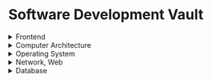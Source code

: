 # Software Development Vault

<details>
<summary>Frontend</summary>

[Partial Pre-Rendering in nextjs 14](./FrontEnd/Partial-Pre-Rendering/_.md)<br>
[모노레포 기초와 모노레포 구축 연습](./FrontEnd/monorepo/모노레포%20기초와%20모노레포%20구축%20연습.md)<br>
[JS의 객체 관리 방식 - 인라인 캐싱과 히든 클래스](./FrontEnd/how-javascript-manages-objects/_.md)<br>
[TDD 이해하기](./FrontEnd/tdd-first/_.md)<br>
[FE 예제코드](https://github.com/wooleejaan/practicalfrontendarchives)<br>
[FE 개발 관련 사소한 팁](https://github.com/wooleejaan/programmingarchives)<br>

</details>

<details>
<summary>Computer Architecture</summary>

[Accumulator, Memory Hierarchy](./ComputerArchitecture/Accumulator,MemoryHierarchy/_.md)<br>
[Building memory with logic gates](./ComputerArchitecture/building-memory-with-logic-gates/_.md)<br>
[How Computers do math](./ComputerArchitecture/how-computers-do-math/_.md)<br>
[Logic date, Adder](./ComputerArchitecture/logic-gate,adder/_.md)<br>
[Multiplexer, Demultiplexer, Decoder](./ComputerArchitecture/Multiplexer,Demultiplexer,Decoder/_.md)<br>
[Oscillator, Filp-Flop](./ComputerArchitecture/oscillator,Flip-Flop/_.md)<br>

</details>

<details>
<summary>Operating System</summary>

[Boot Sequence](./OperatingSystem/boot-sequence/_.md)<br>
[Call Stack and Process heap](./OperatingSystem/call-stack-and-process-heap/_.md)<br>
[Context Switch](./OperatingSystem/context-switch/_.md)<br>
[File System](./OperatingSystem/file-system/_.md)<br>
[Interprocess Communication](./OperatingSystem/interprocess-communication/_.md)<br>
[Kernel and Shell](./OperatingSystem/kernel-and-shell/_.md)<br>
[Page Replacement Policy](./OperatingSystem/page-replacement-policy/_.md)<br>
[Process](./OperatingSystem/process/_.md)<br>
[Process Scheduling](./OperatingSystem/process-scheduling/_.md)<br>
[Process and Registers](./OperatingSystem/processes-and-registers/_.md)<br>
[Role of the OS](./OperatingSystem/role-of-the-os/_.md)<br>
[Scheduling Algorithm](./OperatingSystem/scheduling-algorithm/_.md)<br>
[System Calls, Kernel mode](./OperatingSystem/system-calls-and-kernel-mode/_.md)<br>
[Thread](./OperatingSystem/thread/_.md)<br>
[Thread Sysnchronization](./OperatingSystem/thread-synchronization/_.md)<br>
[Virtual Machine](./OperatingSystem/virtual-machine/_.md)<br>
[Virtual Memory and Paging system](./OperatingSystem/virtual-memory-and-paging-system/_.md)<br>

</details>

<details>
<summary>Network, Web</summary>

[7 Layers of OSI model](./Network/7-layers-of-OSI-model/_.md)<br>
[Home Server](./Network/home-server/_.md)<br>
[HTTP](./Network/HTTP/_.md)<br>
[JSON](./Network/json/why-json-is-slow/_.md)<br>
[TCP, IP Model](./Network/TCP,IP-Model/_.md)<br>
[TCP, UDP](./Network/TCP,UDP/_.md)<br>
[Web Caching](./Network/web-caching/)<br>
[브라우저 동작 원리와 이벤트 루프](./NetworkAndWeb/How-browsers-work-and-event-loops/_.md)<br>
[HTTP 캐시 기초](./NetworkAndWeb/basic-of-http-cache/_.md)<br>
[JWT가 안전한 이유](./NetworkAndWeb/jwt/_.md)<br>

http/1.1 기반 네트워크 기초<br>
[간단한 프로토콜 http](./NetworkAndWeb/basic-of-network/[네트워크%20기초]%20간단한%20프로토콜%20HTTP.md)<br>
[웹과 네트워크 기본](./NetworkAndWeb/basic-of-network/[네트워크%20기초]%20웹과%20네트워크%20기본.md)<br>
[http 메시지](./NetworkAndWeb/basic-of-network/[네트워크%20기초]%20HTTP%20메시지.md)<br>
[http 상태코드](./NetworkAndWeb/basic-of-network/[네트워크%20기초]%20HTTP%20상태코드.md)<br>
[http 연계 웹 서버](./NetworkAndWeb/basic-of-network/[네트워크%20기초]%20HTTP와%20연계하는%20웹%20서버.md)<br>
[http 헤더](./NetworkAndWeb/basic-of-network/[네트워크%20기초]%20HTTP%20헤더.md)<br>
[https](./NetworkAndWeb/basic-of-network/[네트워크%20기초]%20HTTPS.md)<br>
[http 인증 기초](./NetworkAndWeb/basic-of-network/[네트워크%20기초]%20인증%20기초.md)<br>
[http 기반 추가 프로토콜](./NetworkAndWeb/basic-of-network/[네트워크%20기초]%20http%20기반%20추가%20프로토콜.md)<br>
[웹 공격 기술](./NetworkAndWeb/basic-of-network/[네트워크%20기초]%20웹%20공격%20기술.md)<br>

</details>

<details>
<summary>Database</summary>

[Index 기본 개념](./Database/index/_.md)<br>
[Database 정의, 그리고 DCL과 DDL](./Database/sqld-basic/week1/_.md)<br>
[DML과 TCL, SELECT 문 기본 구조(DISTINCT, COUNT, 기본함수, DECODE, CASE WHEN, ORDER](./Database/sqld-basic/week2/_.md)<br>
[WHERE, SubQuery, Group by, Having](./Database/sqld-basic/week3/_.md)<br>
[JOIN, UNION](./Database/sqld-basic/week4/_.md)<br>

</details>
